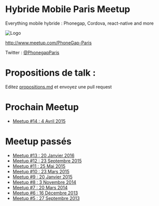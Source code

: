 # Hybride Mobile Paris Meetup

Everything mobile hybride : Phonegap, Cordova, react-native and more

![Logo](./logo.png)

http://www.meetup.com/PhoneGap-Paris

Twitter : [@PhonegapParis](http://twitter.com/PhonegapParis)

# Propositions de talk :

Editez [propositions.md](./propositions.md) et envoyez une pull request

# Prochain Meetup
 - [Meetup #14 : 4 Avril 2015](http://www.meetup.com/PhoneGap-Paris/events/230047864/)

# Meetup passés
 - [Meetup #13 : 20 Janvier 2016](./13)
 - [Meetup #12 : 23 Septembre 2015](./12)
 - [Meetup #11 : 25 Mai 2015](./11)
 - [Meetup #10 : 23 Mars 2015](./10)
 - [Meetup #9 : 20 Janvier 2015](./9)
 - [Meetup #8 : 3 Novembre 2014](./8)
 - [Meetup #7 : 20 Mars 2014](./7)
 - [Meetup #6 : 16 Décembre 2013](./6)
 - [Meetup #5 : 27 Septembre 2013](./5)

